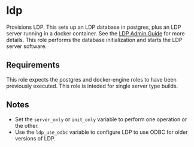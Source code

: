 # ldp
Provisions LDP. This sets up an LDP database in postgres, plus an LDP server running in a docker container. See the [LDP Admin Guide](https://github.com/library-data-platform/ldp/blob/master/doc/Admin_Guide.md) for more details. This role performs the database initialization and starts the LDP server software.

## Requirements
This role expects the postgres and docker-engine roles to have been previously executed. This role is inteded for single server type builds.

## Notes

* Set the `server_only` or `init_only` variable to perform one operation or the other.
* Use the `ldp_use_odbc` variable to configure LDP to use ODBC for older versions of LDP.
